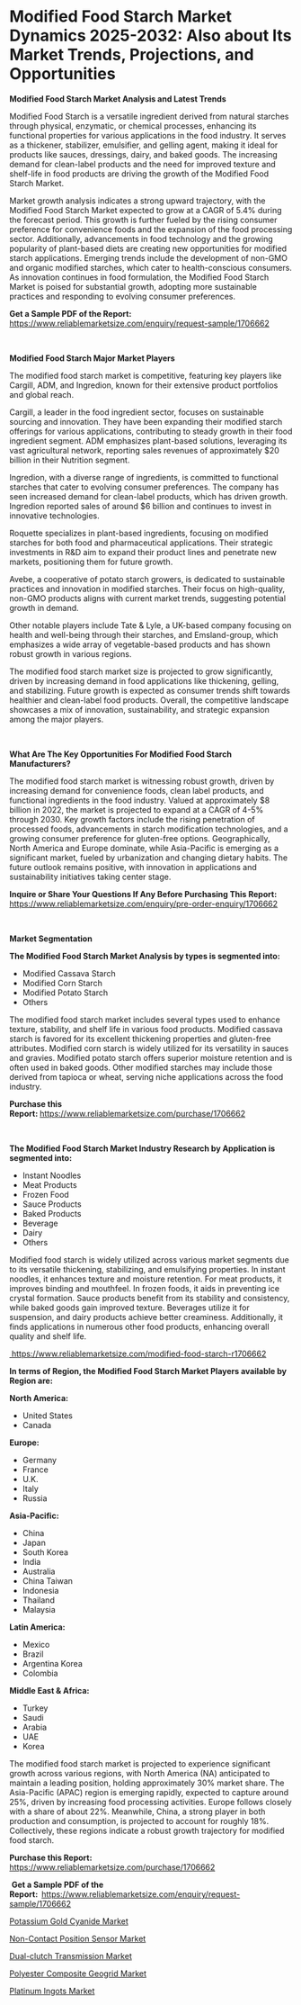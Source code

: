 <p><h1>Modified Food Starch Market Dynamics 2025-2032: Also about Its Market Trends, Projections, and Opportunities</h1></p><p><strong>Modified Food Starch Market Analysis and Latest Trends</strong></p>
<p><p>Modified Food Starch is a versatile ingredient derived from natural starches through physical, enzymatic, or chemical processes, enhancing its functional properties for various applications in the food industry. It serves as a thickener, stabilizer, emulsifier, and gelling agent, making it ideal for products like sauces, dressings, dairy, and baked goods. The increasing demand for clean-label products and the need for improved texture and shelf-life in food products are driving the growth of the Modified Food Starch Market.</p><p>Market growth analysis indicates a strong upward trajectory, with the Modified Food Starch Market expected to grow at a CAGR of 5.4% during the forecast period. This growth is further fueled by the rising consumer preference for convenience foods and the expansion of the food processing sector. Additionally, advancements in food technology and the growing popularity of plant-based diets are creating new opportunities for modified starch applications. Emerging trends include the development of non-GMO and organic modified starches, which cater to health-conscious consumers. As innovation continues in food formulation, the Modified Food Starch Market is poised for substantial growth, adopting more sustainable practices and responding to evolving consumer preferences.</p></p>
<p><strong>Get a Sample PDF of the Report:&nbsp;</strong> <a href="https://www.reliablemarketsize.com/enquiry/request-sample/1706662?utm_campaign=1991&utm_medium=2&utm_source=Github&utm_content=ia&utm_term=31012025&utm_id=modified-food-starch">https://www.reliablemarketsize.com/enquiry/request-sample/1706662</a></p>
<p>&nbsp;</p>
<p><strong>Modified Food Starch Major Market Players</strong></p>
<p><p>The modified food starch market is competitive, featuring key players like Cargill, ADM, and Ingredion, known for their extensive product portfolios and global reach. </p><p>Cargill, a leader in the food ingredient sector, focuses on sustainable sourcing and innovation. They have been expanding their modified starch offerings for various applications, contributing to steady growth in their food ingredient segment. ADM emphasizes plant-based solutions, leveraging its vast agricultural network, reporting sales revenues of approximately $20 billion in their Nutrition segment.</p><p>Ingredion, with a diverse range of ingredients, is committed to functional starches that cater to evolving consumer preferences. The company has seen increased demand for clean-label products, which has driven growth. Ingredion reported sales of around $6 billion and continues to invest in innovative technologies.</p><p>Roquette specializes in plant-based ingredients, focusing on modified starches for both food and pharmaceutical applications. Their strategic investments in R&D aim to expand their product lines and penetrate new markets, positioning them for future growth.</p><p>Avebe, a cooperative of potato starch growers, is dedicated to sustainable practices and innovation in modified starches. Their focus on high-quality, non-GMO products aligns with current market trends, suggesting potential growth in demand.</p><p>Other notable players include Tate & Lyle, a UK-based company focusing on health and well-being through their starches, and Emsland-group, which emphasizes a wide array of vegetable-based products and has shown robust growth in various regions.</p><p>The modified food starch market size is projected to grow significantly, driven by increasing demand in food applications like thickening, gelling, and stabilizing. Future growth is expected as consumer trends shift towards healthier and clean-label food products. Overall, the competitive landscape showcases a mix of innovation, sustainability, and strategic expansion among the major players.</p></p>
<p>&nbsp;</p>
<p><strong>What Are The Key Opportunities For Modified Food Starch Manufacturers?</strong></p>
<p><p>The modified food starch market is witnessing robust growth, driven by increasing demand for convenience foods, clean label products, and functional ingredients in the food industry. Valued at approximately $8 billion in 2022, the market is projected to expand at a CAGR of 4-5% through 2030. Key growth factors include the rising penetration of processed foods, advancements in starch modification technologies, and a growing consumer preference for gluten-free options. Geographically, North America and Europe dominate, while Asia-Pacific is emerging as a significant market, fueled by urbanization and changing dietary habits. The future outlook remains positive, with innovation in applications and sustainability initiatives taking center stage.</p></p>
<p><strong>Inquire or Share Your Questions If Any Before Purchasing This Report:</strong> <a href="https://www.reliablemarketsize.com/enquiry/pre-order-enquiry/1706662?utm_campaign=1991&utm_medium=2&utm_source=Github&utm_content=ia&utm_term=31012025&utm_id=modified-food-starch">https://www.reliablemarketsize.com/enquiry/pre-order-enquiry/1706662</a></p>
<p>&nbsp;</p>
<p><strong>Market Segmentation</strong></p>
<p><strong>The Modified Food Starch Market Analysis by types is segmented into:</strong></p>
<p><ul><li>Modified Cassava Starch</li><li>Modified Corn Starch</li><li>Modified Potato Starch</li><li>Others</li></ul></p>
<p><p>The modified food starch market includes several types used to enhance texture, stability, and shelf life in various food products. Modified cassava starch is favored for its excellent thickening properties and gluten-free attributes. Modified corn starch is widely utilized for its versatility in sauces and gravies. Modified potato starch offers superior moisture retention and is often used in baked goods. Other modified starches may include those derived from tapioca or wheat, serving niche applications across the food industry.</p></p>
<p><strong>Purchase this Report:&nbsp;</strong><a href="https://www.reliablemarketsize.com/purchase/1706662?utm_campaign=1991&utm_medium=2&utm_source=Github&utm_content=ia&utm_term=31012025&utm_id=modified-food-starch">https://www.reliablemarketsize.com/purchase/1706662</a></p>
<p>&nbsp;</p>
<p><strong>The Modified Food Starch Market Industry Research by Application is segmented into:</strong></p>
<p><ul><li>Instant Noodles</li><li>Meat Products</li><li>Frozen Food</li><li>Sauce Products</li><li>Baked Products</li><li>Beverage</li><li>Dairy</li><li>Others</li></ul></p>
<p><p>Modified food starch is widely utilized across various market segments due to its versatile thickening, stabilizing, and emulsifying properties. In instant noodles, it enhances texture and moisture retention. For meat products, it improves binding and mouthfeel. In frozen foods, it aids in preventing ice crystal formation. Sauce products benefit from its stability and consistency, while baked goods gain improved texture. Beverages utilize it for suspension, and dairy products achieve better creaminess. Additionally, it finds applications in numerous other food products, enhancing overall quality and shelf life.</p></p>
<p><a href="https://www.reliablemarketsize.com/modified-food-starch-r1706662?utm_campaign=1991&utm_medium=2&utm_source=Github&utm_content=ia&utm_term=31012025&utm_id=modified-food-starch">&nbsp;https://www.reliablemarketsize.com/modified-food-starch-r1706662</a></p>
<p><strong>In terms of Region, the Modified Food Starch Market Players available by Region are:</strong></p>
<p>
    <p> <strong> North America: </strong>
        <ul>
            <li>United States</li>
            <li>Canada</li>
        </ul>
        </p> 
    <p> <strong> Europe: </strong>
        <ul>
            <li>Germany</li>
            <li>France</li>
            <li>U.K.</li>
            <li>Italy</li>
            <li>Russia</li>
        </ul>
        </p> 
    <p> <strong> Asia-Pacific: </strong>
        <ul>
            <li>China</li>
            <li>Japan</li>
            <li>South Korea</li>
            <li>India</li>
            <li>Australia</li>
            <li>China Taiwan</li>
            <li>Indonesia</li>
            <li>Thailand</li>
            <li>Malaysia</li>
        </ul>
        </p> 
    <p> <strong> Latin America: </strong>
        <ul>
            <li>Mexico</li>
            <li>Brazil</li>
            <li>Argentina Korea</li>
            <li>Colombia</li>
        </ul>
        </p> 
    <p> <strong> Middle East & Africa: </strong>
        <ul>
            <li>Turkey</li>
            <li>Saudi</li>
            <li>Arabia</li>
            <li>UAE</li>
            <li>Korea</li>
        </ul>
    </p>
    </p>
<p><p>The modified food starch market is projected to experience significant growth across various regions, with North America (NA) anticipated to maintain a leading position, holding approximately 30% market share. The Asia-Pacific (APAC) region is emerging rapidly, expected to capture around 25%, driven by increasing food processing activities. Europe follows closely with a share of about 22%. Meanwhile, China, a strong player in both production and consumption, is projected to account for roughly 18%. Collectively, these regions indicate a robust growth trajectory for modified food starch.</p></p>
<p><strong>Purchase this Report: </strong><a href="https://www.reliablemarketsize.com/purchase/1706662?utm_campaign=1991&utm_medium=2&utm_source=Github&utm_content=ia&utm_term=31012025&utm_id=modified-food-starch">https://www.reliablemarketsize.com/purchase/1706662</a></p>
<p>&nbsp;<strong>Get a Sample PDF of the Report:&nbsp;&nbsp;</strong><a href="https://www.reliablemarketsize.com/enquiry/request-sample/1706662?utm_campaign=1991&utm_medium=2&utm_source=Github&utm_content=ia&utm_term=31012025&utm_id=modified-food-starch">https://www.reliablemarketsize.com/enquiry/request-sample/1706662</a></p>
<p><strong></strong></p>
<p><p><a href="https://github.com/hoevealiur4/Market-Research-Report-List-1/blob/main/potassium-gold-cyanide-market.md?utm_campaign=1991&utm_medium=2&utm_source=Github&utm_content=ia&utm_term=31012025&utm_id=modified-food-starch">Potassium Gold Cyanide Market</a></p><p><a href="https://www.linkedin.com/pulse/non-contact-position-sensor-market-growth-study-examines-64a9c?utm_campaign=1991&utm_medium=2&utm_source=Github&utm_content=ia&utm_term=31012025&utm_id=modified-food-starch">Non-Contact Position Sensor Market</a></p><p><a href="https://www.linkedin.com/pulse/projected-cagr-139-dual-clutch-transmission-market-report-helps-2bnqc?utm_campaign=1991&utm_medium=2&utm_source=Github&utm_content=ia&utm_term=31012025&utm_id=modified-food-starch">Dual-clutch Transmission Market</a></p><p><a href="https://www.linkedin.com/pulse/in-depth-polyester-composite-geogrid-market-analysis-skblf?utm_campaign=1991&utm_medium=2&utm_source=Github&utm_content=ia&utm_term=31012025&utm_id=modified-food-starch">Polyester Composite Geogrid Market</a></p><p><a href="https://github.com/YashRP12/Market-Research-Report-List-7/blob/main/platinum-ingots-market.md?utm_campaign=1991&utm_medium=2&utm_source=Github&utm_content=ia&utm_term=31012025&utm_id=modified-food-starch">Platinum Ingots Market</a></p></p>